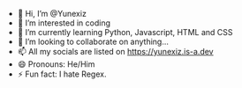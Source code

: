 - 👋 Hi, I’m @Yunexiz
- 👀 I’m interested in coding
- 🌱 I’m currently learning Python, Javascript, HTML and CSS
- 💞️ I’m looking to collaborate on anything...
- 📫 All my socials are listed on https://yunexiz.is-a.dev
- 😄 Pronouns: He/Him
- ⚡ Fun fact: I hate Regex.

<!---
Oonoos/Oonoos is a ✨ special ✨ repository because its `README.md` (this file) appears on your GitHub profile.
You can click the Preview link to take a look at your changes.
--->
